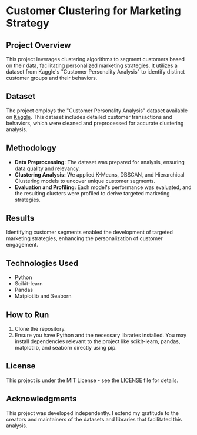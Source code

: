 # Customer Clustering for Marketing Strategy

## Project Overview
This project leverages clustering algorithms to segment customers based on their data, facilitating personalized marketing strategies. It utilizes a dataset from Kaggle's "Customer Personality Analysis" to identify distinct customer groups and their behaviors.

## Dataset
The project employs the "Customer Personality Analysis" dataset available on [Kaggle](https://www.kaggle.com/datasets/imakash3011/customer-personality-analysis). This dataset includes detailed customer transactions and behaviors, which were cleaned and preprocessed for accurate clustering analysis.

## Methodology
- **Data Preprocessing:** The dataset was prepared for analysis, ensuring data quality and relevancy.
- **Clustering Analysis:** We applied K-Means, DBSCAN, and Hierarchical Clustering models to uncover unique customer segments.
- **Evaluation and Profiling:** Each model's performance was evaluated, and the resulting clusters were profiled to derive targeted marketing strategies.

## Results
Identifying customer segments enabled the development of targeted marketing strategies, enhancing the personalization of customer engagement.

## Technologies Used
- Python
- Scikit-learn
- Pandas
- Matplotlib and Seaborn

## How to Run
1. Clone the repository.
2. Ensure you have Python and the necessary libraries installed. You may install dependencies relevant to the project like scikit-learn, pandas, matplotlib, and seaborn directly using pip.

## License
This project is under the MIT License - see the [LICENSE](LICENSE) file for details.

## Acknowledgments
This project was developed independently. I extend my gratitude to the creators and maintainers of the datasets and libraries that facilitated this analysis.
